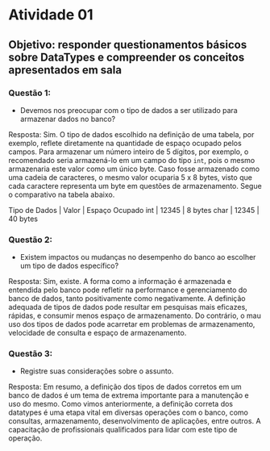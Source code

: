 # Atividade 01

## Objetivo: responder questionamentos básicos sobre DataTypes e compreender os conceitos apresentados em sala

### Questão 1:
* Devemos nos preocupar com o tipo de dados a ser utilizado para armazenar dados no banco?

Resposta: 
Sim. O tipo de dados escolhido na definição de uma tabela, por exemplo, reflete diretamente na quantidade de espaço ocupado pelos campos. Para armazenar um número inteiro de 5 dígitos, por exemplo, o recomendado seria armazená-lo em um campo do tipo `int`, pois o mesmo armazenaria este valor como um único byte. Caso fosse armazenado  como uma cadeia de caracteres, o mesmo valor ocuparia 5 x 8 bytes, visto que cada caractere representa um byte em questões de armazenamento. Segue o comparativo na tabela abaixo.

Tipo de Dados | Valor | Espaço Ocupado
int | 12345 | 8 bytes
char | 12345 | 40 bytes

### Questão 2:
* Existem impactos ou mudanças no desempenho do banco ao escolher um tipo de dados específico?

Resposta:
Sim, existe. A forma como a informação é armazenada e entendida pelo banco pode refletir na performance e gerenciamento do banco de dados, tanto positivamente como negativamente. A definição adequada de tipos de dados pode resultar em pesquisas mais eficazes, rápidas, e consumir menos espaço de armazenamento. Do contrário, o mau uso dos tipos de dados pode acarretar em problemas de armazenamento, velocidade de consulta e espaço de armazenamento.

### Questão 3:
* Registre suas considerações sobre o assunto.

Resposta:
Em resumo, a definição dos tipos de dados corretos em um banco de dados é um tema de extrema importante para a manutenção e uso do mesmo. Como vimos anteriormente, a definição correta dos datatypes é uma etapa vital em diversas operações com o banco, como consultas, armazenamento, desenvolvimento de aplicações, entre outros. A capacitação de profissionais qualificados para lidar com este tipo de operação.